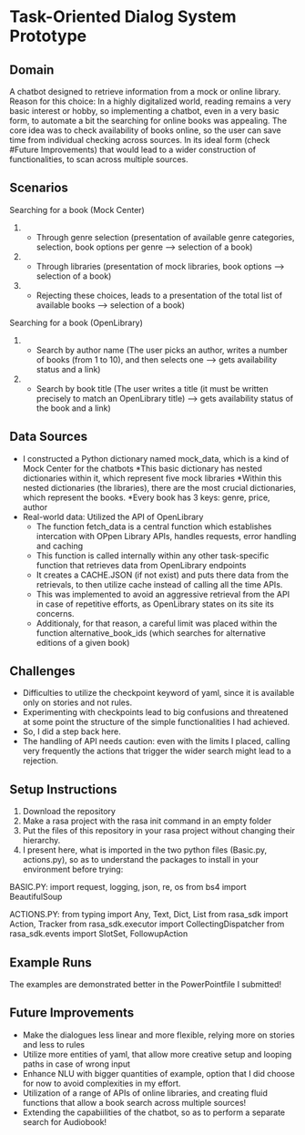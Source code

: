 # Task-Oriented Dialog System Prototype

## Domain
A chatbot designed to retrieve information from a mock or online library.
Reason for this choice: 
In a highly digitalized world, reading remains a very basic interest or hobby,
so implementing a chatbot, even in a very basic form, to automate a bit the searching for online books was appealing.
The core idea was to check availability of books online, so the user can save time from individual checking across sources.
In its ideal form (check #Future Improvements) that would lead to a wider construction of functionalities, to scan across multiple sources.

## Scenarios
  Searching for a book (Mock Center)
  1) - Through genre selection (presentation of available genre categories, selection, book options per genre --> selection of a book)
  2) - Through libraries (presentation of mock libraries, book options --> selection of a book)
  3) - Rejecting these choices, leads to a presentation of the total list of available books --> selection of a book)

  Searching for a book (OpenLibrary)
  1) - Search by author name (The user picks an author, writes a number of books (from 1 to 10), and then selects one --> gets availability status and a link)
  2) - Search by book title (The user writes a title (it must be written precisely to match an OpenLibrary title) --> gets availability status of the book and a link)

## Data Sources
- I constructed a Python dictionary named mock_data, which is a kind of Mock Center for the chatbots
  *This basic dictionary has nested dictionaries within it, which represent five mock libraries
  *Within this nested dictionaries (the libraries), there are the most crucial dictionaries, which represent the books.
  *Every book has 3 keys: genre, price, author
- Real-world data: Utilized the API of OpenLibrary
  * The function fetch_data is a central function which establishes intercation with OPpen Library APIs, handles requests, error handling and caching
  * This function is called internally within any other task-specific function that retrieves data from OpenLibrary endpoints
  * It creates a CACHE.JSON (if not exist) and puts there data from the retrievals, to then utilize cache instead of calling all the time APIs.
  * This was implemented to avoid an aggressive retrieval from the API in case of repetitive efforts, as OpenLibrary states on its site its concerns.
  * Additionaly, for that reason, a careful limit was placed within the function alternative_book_ids (which searches for alternative editions of a given book)

## Challenges
- Difficulties to utilize the checkpoint keyword of yaml, since it is available only on stories and not rules.
- Experimenting with checkpoints lead to big confusions and threatened at some point the structure of the simple functionalities I had achieved.
- So, I did a step back here.
- The handling of API needs caution: even with the limits I placed, calling very frequently the actions that trigger the wider search might lead to a rejection.

## Setup Instructions
1. Download the repository
2. Make a rasa project with the rasa init command in an empty folder
3. Put the files of this repository in your rasa project without changing their hierarchy.
4. I present here, what is imported in the two python files (Basic.py, actions.py), so as to understand the packages to install in your environment before trying:

BASIC.PY: 
import request, logging, json, re, os
from bs4 import BeautifulSoup

ACTIONS.PY:
from typing import Any, Text, Dict, List
from rasa_sdk import Action, Tracker
from rasa_sdk.executor import CollectingDispatcher
from rasa_sdk.events import SlotSet, FollowupAction



## Example Runs
The examples are demonstrated better in the PowerPointfile I submitted!

## Future Improvements
- Make the dialogues less linear and more flexible, relying more on stories and less to rules
- Utilize more entities of yaml, that allow more creative setup and looping paths in case of wrong input
- Enhance NLU with bigger quantities of example, option that I did choose for now to avoid complexities in my effort.
- Utilization of a range of APIs of online libraries, and creating fluid functions that allow a book search across multiple sources!
- Extending the capabiilities of the chatbot, so as to perform a separate search for Audiobook!


